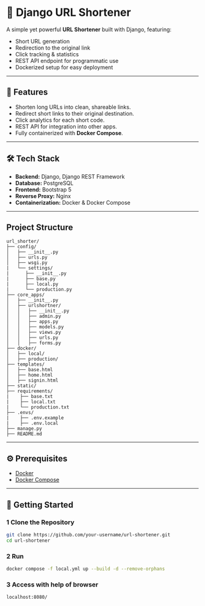 # 🚀 Django URL Shortener

A simple yet powerful **URL Shortener** built with Django, featuring:
- Short URL generation
- Redirection to the original link
- Click tracking & statistics
- REST API endpoint for programmatic use
- Dockerized setup for easy deployment

---

## 📌 Features
- Shorten long URLs into clean, shareable links.
- Redirect short links to their original destination.
- Click analytics for each short code.
- REST API for integration into other apps.
- Fully containerized with **Docker Compose**.

---

## 🛠️ Tech Stack
- **Backend:** Django, Django REST Framework
- **Database:** PostgreSQL
- **Frontend:** Bootstrap 5
- **Reverse Proxy:** Nginx
- **Containerization:** Docker & Docker Compose

---
## Project Structure

```
url_shorter/
├── config/
│   ├── __init__.py
│   ├── urls.py
│   ├── wsgi.py
|   └── settings/
|      ├── __init__.py
|      ├── base.py
|      ├── local.py
|      └── production.py
├── core_apps/
│   ├── __init__.py
│   ├── urlshortner/
│   │   ├── __init__.py
│   │   ├── admin.py
│   │   ├── apps.py
│   │   ├── models.py
│   │   ├── views.py
│   │   ├── urls.py
│   │   ├── forms.py
├── docker/
│   ├── local/
│   ├── production/
├── templates/
│   ├── base.html
│   ├── home.html
│   ├── signin.html
├── static/
├── requirements/
|    ├── base.txt
|    ├── local.txt
|    └── production.txt
├── .envs/
|    ├── .env.example
|    ├── .env.local
├── manage.py
├── README.md
```

---

## ⚙️ Prerequisites
- [Docker](https://www.docker.com/)
- [Docker Compose](https://docs.docker.com/compose/)

---

## 🚀 Getting Started

### 1 Clone the Repository
```bash
git clone https://github.com/your-username/url-shortener.git
cd url-shortener
```

### 2 Run 
```bash
docker compose -f local.yml up --build -d --remove-orphans
```

### 3 Access with help of browser
```bash
localhost:8080/
```
